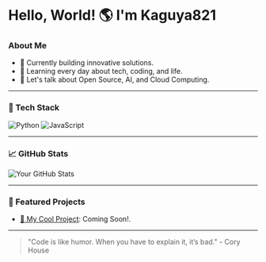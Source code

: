 # Hello, World! 🌎 I'm Kaguya821

### About Me
- 🔭 Currently building innovative solutions.
- 🌱 Learning every day about tech, coding, and life.
- 💬 Let's talk about Open Source, AI, and Cloud Computing.

---

### 🌟 Tech Stack
![Python](https://img.shields.io/badge/-Python-3776AB?logo=python&logoColor=white)
![JavaScript](https://img.shields.io/badge/-JavaScript-F7DF1E?logo=javascript&logoColor=black)

---

### 📈 GitHub Stats
![Your GitHub Stats](https://github-readme-stats.vercel.app/api?username=Kaguya821&show_icons=true&theme=radical)

---

### 🌟 Featured Projects
- [🚀 My Cool Project](https://github.com/Kaguya821/project): Coming Soon!.

---

> "Code is like humor. When you have to explain it, it’s bad." - Cory House
